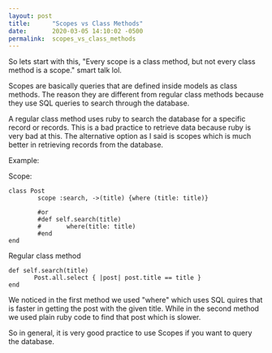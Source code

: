 ```yaml
---
layout: post
title:      "Scopes vs Class Methods"
date:       2020-03-05 14:10:02 -0500
permalink:  scopes_vs_class_methods
---
```



So lets start with this, "Every scope is a class method, but not every class method is a scope." smart talk lol.

Scopes are basically queries that are defined inside models as class methods. The reason they are different from regular class methods because they use SQL queries to search through the database.

A regular class method uses ruby to search the database for a specific record or records. This is a bad practice to retrieve data because ruby is very bad at this. The alternative option as I said is scopes which is much better in retrieving records from the database.

Example:

Scope:
```
class Post
        scope :search, ->(title) {where (title: title)}

        #or
        #def self.search(title)
        #       where(title: title)
        #end
end
```


Regular class method
```
def self.search(title)
       Post.all.select { |post| post.title == title }
end
```

We noticed in the first method we used "where" which uses SQL quires that is faster in getting the post with the given title. While in the second method we used plain ruby code to find that post which is slower.

So in general, it is very good practice to use Scopes if you want to query the database.
